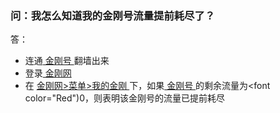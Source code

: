 ### 问：我怎么知道我的金刚号流量提前耗尽了？
答：
- 连通[ 金刚号 ](https://a2zitpro.github.io/web/金刚号)翻墙出来
- 登录[ 金刚网 ](https://atozitpro.net/zh)
- 在 [ 金刚网>菜单>我的金刚 ](https://www.atozitpro.net/zh/my-account/)下，如果[ 金刚号 ](https://a2zitpro.github.io/web/金刚号)的剩余流量为<font color="Red")0</font>，则表明该金刚号的流量已提前耗尽

